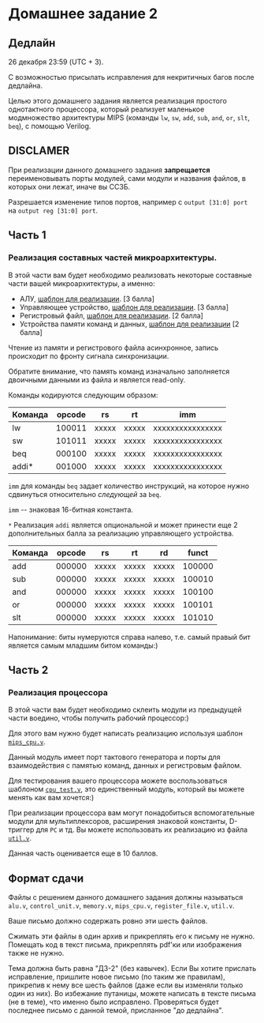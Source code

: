 # Домашнее задание 2

## Дедлайн

26 декабря 23:59 (UTC + 3).

С возможностью присылать исправления для некритичных багов после дедлайна.

Целью этого домашнего задания является реализация простого однотактного процессора, который реализует
маленькое модмножество архитектуры MIPS (команды `lw`, `sw`, `add`, `sub`, `and`, `or`, `slt`, `beq`),
с помощью Verilog.

## **DISCLAMER**

При реализации данного домашнего задания **запрещается** переименовывать порты модулей, сами модули
и названия файлов, в которых они лежат, иначе вы ССЗБ.

Разрешается изменение типов портов, например с `output [31:0] port` на `output reg [31:0] port`.

## Часть 1

### Реализация составных частей микроархитектуры.

В этой части вам будет необходимо реализовать некоторые составные части вашей микроархитектуры,
а именно:
* АЛУ, [шаблон для реализации](./cpu_template/alu.v). [3 балла]
* Управляющее устройство, [шаблон для реализации](./cpu_template/control_unit.v). [3 балла]
* Регистровый файл, [шаблон для реализации](./cpu_template/register_file.v). [2 балла]
* Устройства памяти команд и данных, [шаблон для реализации](./cpu_template/memory.v) [2 балла]

Чтение из памяти и регистрового файла асинхронное, запись происходит по фронту сигнала синхронизации.

Обратите внимание, что память команд изначально заполняется двоичными данными из файла и является read-only.

Команды кодируются следующим образом:

| Команда | opcode | rs    | rt    | imm              |
|---------|--------|-------|-------|------------------|
| lw      | 100011 | xxxxx | xxxxx | xxxxxxxxxxxxxxxx |
| sw      | 101011 | xxxxx | xxxxx | xxxxxxxxxxxxxxxx |
| beq     | 000100 | xxxxx | xxxxx | xxxxxxxxxxxxxxxx |
| addi*   | 001000 | xxxxx | xxxxx | xxxxxxxxxxxxxxxx |

`imm` для команды `beq` задает количество инструкций, на которое нужно сдвинуться относительно _следующей_ за `beq`.

`imm` -- знаковая 16-битная константа.

`*` Реализация `addi` является опциональной и может принести еще 2 дополнительных балла за реализацию
управляющего устройства.

| Команда | opcode | rs    | rt    | rd    | funct  |
|---------|--------|-------|-------|-------|--------|
| add     | 000000 | xxxxx | xxxxx | xxxxx | 100000 |
| sub     | 000000 | xxxxx | xxxxx | xxxxx | 100010 |
| and     | 000000 | xxxxx | xxxxx | xxxxx | 100100 |
| or      | 000000 | xxxxx | xxxxx | xxxxx | 100101 |
| slt     | 000000 | xxxxx | xxxxx | xxxxx | 101010 |

Напонимание: биты нумеруются справа налево, т.е. самый правый бит является самым младшим битом команды:)

## Часть 2

### Реализация процессора

В этой части вам будет необходимо склеить модули из предыдущей части воедино, чтобы
получить рабочий процессор:)

Для этого вам нужно будет написать реализацию используя шаблон [`mips_cpu.v`](./cpu_template/mips_cpu.v).

Данный модуль имеет порт тактового генератора и порты для взаимодействия с памятью команд, данных
и регистровым файлом.

Для тестирования вашего процессора можете воспользоваться шаблоном [`cpu_test.v`](./cpu_template/cpu_test.v),
это единственный модуль, который вы можете менять как вам хочется:)

При реализации процессора вам могут понадобиться вспомогательные модули для мультиплексоров, расширения знаковой константы,
D-триггер для `PC` и тд. Вы можете использовать их реализацию из файла [`util.v`](./cpu_template/util.v).

Данная часть оценивается еще в 10 баллов.

## Формат сдачи

Файлы с решением данного домашнего задания должны называться `alu.v`, `control_unit.v`, `memory.v`,
`mips_cpu.v`, `register_file.v`, `util.v`.

Ваше письмо должно содержать ровно эти шесть файлов.

Сжимать эти файлы в один архив и прикреплять его к письму не нужно.
Помещать код в текст письма, прикреплять pdf'ки или изображения также не нужно.

Тема должна быть равна "ДЗ-2" (без кавычек). Если Вы хотите прислать исправление, пришлите новое письмо (по таким же правилам),
прикрепив к нему все шесть файлов (даже если вы изменяли только один из них). Во избежание путаницы, можете написать в тексте письма
(не в теме), что именно было исправлено. Проверяться будет последнее письмо с данной темой, присланное "до дедлайна".